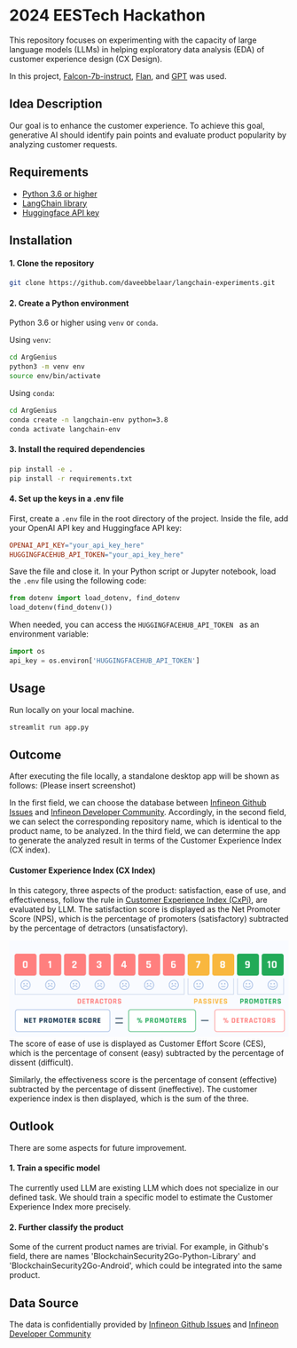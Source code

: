 # 2024 EESTech Hackathon

This repository focuses on experimenting with the capacity of large language models (LLMs) in helping exploratory data analysis (EDA) of customer experience design (CX Design). 

In this project, [Falcon-7b-instruct](https://huggingface.co/tiiuae/falcon-7b-instruct), [Flan](https://huggingface.co/google/flan-t5-xxl), and [GPT](https://openai.com/) was used.

## Idea Description

Our goal is to enhance the customer experience. To achieve this goal, generative AI should identify pain points and evaluate product popularity by analyzing customer requests.


## Requirements

- [Python 3.6 or higher](https://www.python.org/downloads/)
- [LangChain library](https://python.langchain.com/en/latest/index.html)
- [Huggingface API key](https://huggingface.co/login?next=%2Fsettings%2Ftokens)
  


## Installation

#### 1. Clone the repository

```bash
git clone https://github.com/daveebbelaar/langchain-experiments.git
```

#### 2. Create a Python environment

Python 3.6 or higher using `venv` or `conda`. 

Using `venv`:

``` bash
cd ArgGenius
python3 -m venv env
source env/bin/activate
```

Using `conda`:
``` bash
cd ArgGenius
conda create -n langchain-env python=3.8
conda activate langchain-env
```

#### 3. Install the required dependencies
``` bash
pip install -e .
pip install -r requirements.txt
```

#### 4. Set up the keys in a .env file

First, create a `.env` file in the root directory of the project. Inside the file, add your OpenAI API key and Huggingface API key:

```makefile
OPENAI_API_KEY="your_api_key_here"
HUGGINGFACEHUB_API_TOKEN="your_api_key_here"
```

Save the file and close it. In your Python script or Jupyter notebook, load the `.env` file using the following code:
```python
from dotenv import load_dotenv, find_dotenv
load_dotenv(find_dotenv())
```

When needed, you can access the `HUGGINGFACEHUB_API_TOKEN ` as an environment variable:
```python
import os
api_key = os.environ['HUGGINGFACEHUB_API_TOKEN']
```

## Usage
Run locally on your local machine.
``` bash
streamlit run app.py
```

## Outcome

After executing the file locally, a standalone desktop app will be shown as follows:
(Please insert screenshot)

In the first field, we can choose the database between [Infineon Github Issues](https://github.com/Infineon) and [Infineon Developer Community](https://community.infineon.com/?profile.language=en). Accordingly, in the second field, we can select the corresponding repository name, which is identical to the product name, to be analyzed. In the third field, we can determine the app to generate the analyzed result in terms of the Customer Experience Index (CX index).

#### Customer Experience Index (CX Index)

In this category, three aspects of the product: satisfaction, ease of use, and effectiveness, follow the rule in [Customer Experience Index (CxPi)](https://www.satrixsolutions.com/blog/what-is-customer-experience-index-cxpi), are evaluated by LLM. The satisfaction score is displayed as the Net Promoter Score (NPS), which is the percentage of promoters (satisfactory) subtracted by the percentage of detractors (unsatisfactory).

![NetPromoterScore-NPS.png](https://github.com/gary8564/2024-EESTec-Hackathon/blob/main/image/NetPromoterScore-NPS.png)
The score of ease of use is displayed as Customer Effort Score (CES), which is the percentage of consent (easy) subtracted by the percentage of dissent (difficult).

Similarly, the effectiveness score is the percentage of consent (effective) subtracted by the percentage of dissent (ineffective). The customer experience index is then displayed, which is the sum of the three.

## Outlook

There are some aspects for future improvement.

#### 1. Train a specific model

The currently used LLM are existing LLM which does not specialize in our defined task. We should train a specific model to estimate the Customer Experience Index more precisely.

#### 2. Further classify the product

Some of the current product names are trivial. For example, in Github's field, there are names 'BlockchainSecurity2Go-Python-Library' and 'BlockchainSecurity2Go-Android', which could be integrated into the same product.

## Data Source

The data is confidentially provided by [Infineon Github Issues](https://github.com/Infineon) and [Infineon Developer Community](https://community.infineon.com/?profile.language=en)
